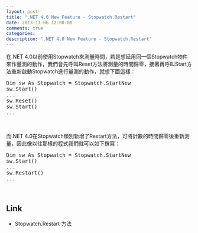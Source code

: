 ```yaml
---
layout: post
title: ".NET 4.0 New Feature - Stopwatch.Restart"
date: 2013-11-06 12:00:00
comments: true
categories: 
description: ".NET 4.0 New Feature - Stopwatch.Restart"
---
```

<p>在.NET 4.0以前使用Stopwatch來測量時間，若是想延用同一個Stopwatch物件來作量測的動作，我們會先呼叫Reset方法將測量的時間歸零，接著再呼叫Start方法重新啟動Stopwatch進行量測的動作，就想下面這樣：</p>  <div class="wlWriterSmartContent" id="scid:812469c5-0cb0-4c63-8c15-c81123a09de7:54b32177-503b-4731-ab62-a972984e1c20" style="padding-right: 0px; display: inline; padding-left: 0px; float: none; padding-bottom: 0px; margin: 0px; padding-top: 0px"><pre name="code" class="vb">Dim sw As Stopwatch = Stopwatch.StartNew
sw.Start()
...
sw.Reset()
sw.Start()
... </pre></div>

<p> </p>

<p>而.NET 4.0在Stopwatch類別新增了Restart方法，可將計數的時間歸零後重新測量，因此像以往那樣的程式我們就可以如下撰寫：</p>

<div class="wlWriterSmartContent" id="scid:812469c5-0cb0-4c63-8c15-c81123a09de7:abbbe3f6-036c-4329-b3d6-4bb7d91924f1" style="padding-right: 0px; display: inline; padding-left: 0px; float: none; padding-bottom: 0px; margin: 0px; padding-top: 0px"><pre name="code" class="vb">Dim sw As Stopwatch = Stopwatch.StartNew
sw.Start()
...
sw.Restart()
...</pre></div>

<p> </p>

<h2>Link</h2>

<ul>
  <li>Stopwatch.Restart 方法</li>
</ul>